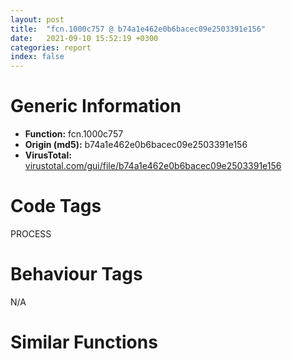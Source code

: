 ```yaml
---
layout: post
title:  "fcn.1000c757 @ b74a1e462e0b6bacec09e2503391e156"
date:   2021-09-10 15:52:19 +0300
categories: report
index: false
---
```


# Generic Information
- **Function:** fcn.1000c757
- **Origin (md5):** b74a1e462e0b6bacec09e2503391e156
- **VirusTotal:** [virustotal.com/gui/file/b74a1e462e0b6bacec09e2503391e156][virustotal_ref]

# Code Tags
<span class="tag" id="PROCESS">PROCESS</span>


# Behaviour Tags
<span class="bhv-tag" id="na">N/A</span>

# Similar Functions
<script type="text/javascript" src="https://www.gstatic.com/charts/loader.js"></script>
<script type="text/javascript">

    google.charts.load('current', {'packages':['corechart']});
    google.charts.setOnLoadCallback(drawChart);

    function drawChart() {
    var data = new google.visualization.DataTable();
        data.addColumn('number', 'X');
        data.addColumn('number', 'Y');
        data.addColumn({type: 'string', role: 'tooltip', 'p': {'html': true}});
        data.addColumn({'type': 'string', 'role': 'style'});
        
        data.addRows([
    [0, 0, '<b><a href="/report/fcn.1000c757@b74a1e462e0b6bacec09e2503391e156">fcn.1000c757</a><br>@b74a1e462e0b6bacec09e2503391e156</b><br>mov edi, edi<br>push ebp<br>mov ebp, esp<br>sub esp, 0x6c<br>cmp dword[ebp+0xc], 0<br>jne 0x1000c77d<br>call fcn.10009cbb<br>mov dword[eax], 0x16<br>call fcn.1000880d<br>or eax, 0xffffffff<br>jmp 0x1000c959<br>cmp dword[ebp+0x10], 0<br>je 0x1000c765<br>cmp dword[ebp+8], 4<br>jbe 0x1000c793<br>call fcn.10009ca8<br>and dword[eax], 0<br>jmp 0x1000c765<br>push ebx<br>push edi<br>lea eax, [ebp-4]<br>xor ebx, ebx<br>push eax<br>lea eax, [ebp-0xc]<br>mov dword[ebp-0xc], ebx<br>push eax<br>push dword[ebp+0x14]<br>mov dword[ebp-4], ebx<br>push dword[ebp+0x10]<br>call fcn.1001179d<br>or edi, 0xffffffff<br>add esp, 0x10<br>cmp eax, edi<br>jne 0x1000c7d1<br>push dword[ebp-4]<br>call fcn.10009712<br>push dword[ebp-0xc]<br>mov dword[ebp-4], ebx<br>call fcn.10009712<br>pop ecx<br>pop ecx<br>jmp 0x1000c814<br>cmp dword[ebp+8], 4<br>mov dword[ebp-8], ebx<br>setne al<br>movzx eax, al<br>push eax<br>lea eax, [ebp-0x10]<br>push eax<br>lea eax, [ebp-8]<br>push eax<br>call fcn.1000caa5<br>add esp, 0xc<br>test al, al<br>jne 0x1000c81b<br>push dword[ebp-8]<br>call fcn.10009712<br>push dword[ebp-4]<br>mov dword[ebp-8], ebx<br>call fcn.10009712<br>push dword[ebp-0xc]<br>mov dword[ebp-4], ebx<br>call fcn.10009712<br>add esp, 0xc<br>mov eax, edi<br>jmp 0x1000c957<br>cmp dword[ebp+8], 4<br>push esi<br>mov esi, ebx<br>jne 0x1000c827<br>push 8<br>pop esi<br>call fcn.10009ca8<br>push 0x44<br>mov dword[eax], ebx<br>lea eax, [ebp-0x6c]<br>pop ebx<br>push ebx<br>push 0<br>push eax<br>call fcn.100053b0<br>mov ax, word[ebp-0x10]<br>add esp, 0xc<br>mov word[ebp-0x3a], ax<br>mov eax, dword[ebp-8]<br>mov dword[ebp-0x38], eax<br>lea eax, [ebp-0x28]<br>push eax<br>lea eax, [ebp-0x6c]<br>mov dword[ebp-0x6c], ebx<br>push eax<br>xor eax, eax<br>push eax<br>push dword[ebp-4]<br>push esi<br>push 1<br>push eax<br>push eax<br>push dword[ebp-0xc]<br>push dword[ebp+0xc]<br>call dword[sym.imp.KERNEL32.dll_CreateProcessA]<br>mov ebx, dword[ebp-0x28]<br>mov esi, dword[ebp-0x24]<br>test eax, eax<br>jne 0x1000c89f<br>call dword[sym.imp.KERNEL32.dll_GetLastError]<br>push eax<br>call fcn.10009c85<br>pop ecx<br>cmp esi, edi<br>je 0x1000c892<br>push esi<br>call dword[sym.imp.KERNEL32.dll_CloseHandle]<br>cmp ebx, edi<br>je 0x1000c902<br>push ebx<br>call dword[sym.imp.KERNEL32.dll_CloseHandle]<br>jmp 0x1000c902<br>mov eax, dword[ebp+8]<br>cmp eax, 2<br>je 0x1000c95d<br>test eax, eax<br>jne 0x1000c8e5<br>push edi<br>push ebx<br>call dword[sym.imp.KERNEL32.dll_WaitForSingleObject]<br>lea eax, [ebp-0x14]<br>push eax<br>push dword[ebp-0x28]<br>call dword[sym.imp.KERNEL32.dll_GetExitCodeProcess]<br>mov eax, dword[ebp-0x14]<br>mov dword[ebp-0x18], eax<br>cmp esi, edi<br>je 0x1000c8d5<br>push esi<br>call dword[sym.imp.KERNEL32.dll_CloseHandle]<br>cmp ebx, edi<br>je 0x1000c8e0<br>push ebx<br>call dword[sym.imp.KERNEL32.dll_CloseHandle]<br>mov edi, dword[ebp-0x18]<br>jmp 0x1000c902<br>cmp eax, 4<br>jne 0x1000c926<br>cmp esi, edi<br>je 0x1000c8f5<br>push esi<br>call dword[sym.imp.KERNEL32.dll_CloseHandle]<br>cmp ebx, edi<br>je 0x1000c900<br>push ebx<br>call dword[sym.imp.KERNEL32.dll_CloseHandle]<br>xor edi, edi<br>push dword[ebp-8]<br>call fcn.10009712<br>push dword[ebp-4]<br>and dword[ebp-8], 0<br>call fcn.10009712<br>push dword[ebp-0xc]<br>and dword[ebp-4], 0<br>call fcn.10009712<br>mov eax, edi<br>jmp 0x1000c953<br>cmp esi, edi<br>je 0x1000c931<br>push esi<br>call dword[sym.imp.KERNEL32.dll_CloseHandle]<br>push dword[ebp-8]<br>call fcn.10009712<br>push dword[ebp-4]<br>and dword[ebp-8], 0<br>call fcn.10009712<br>push dword[ebp-0xc]<br>and dword[ebp-4], 0<br>call fcn.10009712<br>mov eax, ebx<br>add esp, 0xc<br>pop esi<br>pop edi<br>pop ebx<br>mov esp, ebp<br>pop ebp<br>ret <br>push 0<br>call fcn.10006e10<br>int3 <br><eoc> ', 'point { fill-color: #e0440e; }'],

        ]);

    var options = {
        title: 'Similarity Plot',
        legend: 'none',
        colors: ['#dedbd9', '#e6693e', '#ec8f6e', '#f3b49f', '#f6c7b6'],
        tooltip: {isHtml: true, trigger: 'both'},
        explorer: {
        actions: ["dragToZoom", "rightClickToReset"],
        },
        chartArea: {
        width: '80%',
        height: '80%'
        },
        width: '100%',
        height: '100%'
    };

    var chart = new google.visualization.ScatterChart(document.getElementById('chart_div'));

    chart.draw(data, options);
    }
    
</script>


<div id="chart_div" style="width: 100%px; height: 100%;"></div>

# Disassembled Code
{% highlight nasm %}

mov edi, edi
push ebp
mov ebp, esp
sub esp, 0x6c
cmp dword[ebp+0xc], 0
jne 0x1000c77d
call fcn.10009cbb
mov dword[eax], 0x16
call fcn.1000880d
or eax, 0xffffffff
jmp 0x1000c959
cmp dword[ebp+0x10], 0
je 0x1000c765
cmp dword[ebp+8], 4
jbe 0x1000c793
call fcn.10009ca8
and dword[eax], 0
jmp 0x1000c765
push ebx
push edi
lea eax, [ebp-4]
xor ebx, ebx
push eax
lea eax, [ebp-0xc]
mov dword[ebp-0xc], ebx
push eax
push dword[ebp+0x14]
mov dword[ebp-4], ebx
push dword[ebp+0x10]
call fcn.1001179d
or edi, 0xffffffff
add esp, 0x10
cmp eax, edi
jne 0x1000c7d1
push dword[ebp-4]
call fcn.10009712
push dword[ebp-0xc]
mov dword[ebp-4], ebx
call fcn.10009712
pop ecx
pop ecx
jmp 0x1000c814
cmp dword[ebp+8], 4
mov dword[ebp-8], ebx
setne al
movzx eax, al
push eax
lea eax, [ebp-0x10]
push eax
lea eax, [ebp-8]
push eax
call fcn.1000caa5
add esp, 0xc
test al, al
jne 0x1000c81b
push dword[ebp-8]
call fcn.10009712
push dword[ebp-4]
mov dword[ebp-8], ebx
call fcn.10009712
push dword[ebp-0xc]
mov dword[ebp-4], ebx
call fcn.10009712
add esp, 0xc
mov eax, edi
jmp 0x1000c957
cmp dword[ebp+8], 4
push esi
mov esi, ebx
jne 0x1000c827
push 8
pop esi
call fcn.10009ca8
push 0x44
mov dword[eax], ebx
lea eax, [ebp-0x6c]
pop ebx
push ebx
push 0
push eax
call fcn.100053b0
mov ax, word[ebp-0x10]
add esp, 0xc
mov word[ebp-0x3a], ax
mov eax, dword[ebp-8]
mov dword[ebp-0x38], eax
lea eax, [ebp-0x28]
push eax
lea eax, [ebp-0x6c]
mov dword[ebp-0x6c], ebx
push eax
xor eax, eax
push eax
push dword[ebp-4]
push esi
push 1
push eax
push eax
push dword[ebp-0xc]
push dword[ebp+0xc]
call dword[sym.imp.KERNEL32.dll_CreateProcessA]
mov ebx, dword[ebp-0x28]
mov esi, dword[ebp-0x24]
test eax, eax
jne 0x1000c89f
call dword[sym.imp.KERNEL32.dll_GetLastError]
push eax
call fcn.10009c85
pop ecx
cmp esi, edi
je 0x1000c892
push esi
call dword[sym.imp.KERNEL32.dll_CloseHandle]
cmp ebx, edi
je 0x1000c902
push ebx
call dword[sym.imp.KERNEL32.dll_CloseHandle]
jmp 0x1000c902
mov eax, dword[ebp+8]
cmp eax, 2
je 0x1000c95d
test eax, eax
jne 0x1000c8e5
push edi
push ebx
call dword[sym.imp.KERNEL32.dll_WaitForSingleObject]
lea eax, [ebp-0x14]
push eax
push dword[ebp-0x28]
call dword[sym.imp.KERNEL32.dll_GetExitCodeProcess]
mov eax, dword[ebp-0x14]
mov dword[ebp-0x18], eax
cmp esi, edi
je 0x1000c8d5
push esi
call dword[sym.imp.KERNEL32.dll_CloseHandle]
cmp ebx, edi
je 0x1000c8e0
push ebx
call dword[sym.imp.KERNEL32.dll_CloseHandle]
mov edi, dword[ebp-0x18]
jmp 0x1000c902
cmp eax, 4
jne 0x1000c926
cmp esi, edi
je 0x1000c8f5
push esi
call dword[sym.imp.KERNEL32.dll_CloseHandle]
cmp ebx, edi
je 0x1000c900
push ebx
call dword[sym.imp.KERNEL32.dll_CloseHandle]
xor edi, edi
push dword[ebp-8]
call fcn.10009712
push dword[ebp-4]
and dword[ebp-8], 0
call fcn.10009712
push dword[ebp-0xc]
and dword[ebp-4], 0
call fcn.10009712
mov eax, edi
jmp 0x1000c953
cmp esi, edi
je 0x1000c931
push esi
call dword[sym.imp.KERNEL32.dll_CloseHandle]
push dword[ebp-8]
call fcn.10009712
push dword[ebp-4]
and dword[ebp-8], 0
call fcn.10009712
push dword[ebp-0xc]
and dword[ebp-4], 0
call fcn.10009712
mov eax, ebx
add esp, 0xc
pop esi
pop edi
pop ebx
mov esp, ebp
pop ebp
ret
push 0
call fcn.10006e10
int3

{% endhighlight %}

[virustotal_ref]: https://www.virustotal.com/gui/file/b74a1e462e0b6bacec09e2503391e156